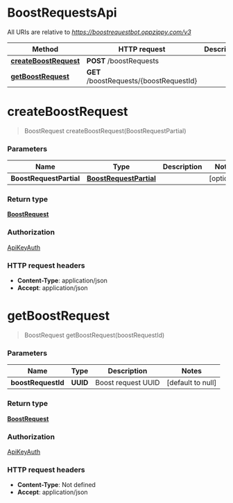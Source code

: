 # BoostRequestsApi

All URIs are relative to *https://boostrequestbot.oppzippy.com/v3*

| Method | HTTP request | Description |
|------------- | ------------- | -------------|
| [**createBoostRequest**](BoostRequestsApi.md#createBoostRequest) | **POST** /boostRequests |  |
| [**getBoostRequest**](BoostRequestsApi.md#getBoostRequest) | **GET** /boostRequests/{boostRequestId} |  |


<a name="createBoostRequest"></a>
# **createBoostRequest**
> BoostRequest createBoostRequest(BoostRequestPartial)



### Parameters

|Name | Type | Description  | Notes |
|------------- | ------------- | ------------- | -------------|
| **BoostRequestPartial** | [**BoostRequestPartial**](../Models/BoostRequestPartial.md)|  | [optional] |

### Return type

[**BoostRequest**](../Models/BoostRequest.md)

### Authorization

[ApiKeyAuth](../README.md#ApiKeyAuth)

### HTTP request headers

- **Content-Type**: application/json
- **Accept**: application/json

<a name="getBoostRequest"></a>
# **getBoostRequest**
> BoostRequest getBoostRequest(boostRequestId)



### Parameters

|Name | Type | Description  | Notes |
|------------- | ------------- | ------------- | -------------|
| **boostRequestId** | **UUID**| Boost request UUID | [default to null] |

### Return type

[**BoostRequest**](../Models/BoostRequest.md)

### Authorization

[ApiKeyAuth](../README.md#ApiKeyAuth)

### HTTP request headers

- **Content-Type**: Not defined
- **Accept**: application/json

